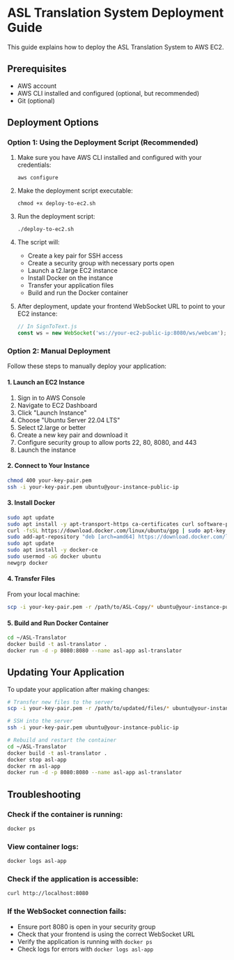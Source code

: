 # ASL Translation System Deployment Guide

This guide explains how to deploy the ASL Translation System to AWS EC2.

## Prerequisites

- AWS account
- AWS CLI installed and configured (optional, but recommended)
- Git (optional)

## Deployment Options

### Option 1: Using the Deployment Script (Recommended)

1. Make sure you have AWS CLI installed and configured with your credentials:
   ```
   aws configure
   ```

2. Make the deployment script executable:
   ```
   chmod +x deploy-to-ec2.sh
   ```

3. Run the deployment script:
   ```
   ./deploy-to-ec2.sh
   ```

4. The script will:
   - Create a key pair for SSH access
   - Create a security group with necessary ports open
   - Launch a t2.large EC2 instance
   - Install Docker on the instance
   - Transfer your application files
   - Build and run the Docker container

5. After deployment, update your frontend WebSocket URL to point to your EC2 instance:
   ```javascript
   // In SignToText.js
   const ws = new WebSocket('ws://your-ec2-public-ip:8080/ws/webcam');
   ```

### Option 2: Manual Deployment

Follow these steps to manually deploy your application:

#### 1. Launch an EC2 Instance

1. Sign in to AWS Console
2. Navigate to EC2 Dashboard
3. Click "Launch Instance"
4. Choose "Ubuntu Server 22.04 LTS"
5. Select t2.large or better
6. Create a new key pair and download it
7. Configure security group to allow ports 22, 80, 8080, and 443
8. Launch the instance

#### 2. Connect to Your Instance

```bash
chmod 400 your-key-pair.pem
ssh -i your-key-pair.pem ubuntu@your-instance-public-ip
```

#### 3. Install Docker

```bash
sudo apt update
sudo apt install -y apt-transport-https ca-certificates curl software-properties-common
curl -fsSL https://download.docker.com/linux/ubuntu/gpg | sudo apt-key add -
sudo add-apt-repository "deb [arch=amd64] https://download.docker.com/linux/ubuntu $(lsb_release -cs) stable"
sudo apt update
sudo apt install -y docker-ce
sudo usermod -aG docker ubuntu
newgrp docker
```

#### 4. Transfer Files

From your local machine:

```bash
scp -i your-key-pair.pem -r /path/to/ASL-Copy/* ubuntu@your-instance-public-ip:~/ASL-Translator/
```

#### 5. Build and Run Docker Container

```bash
cd ~/ASL-Translator
docker build -t asl-translator .
docker run -d -p 8080:8080 --name asl-app asl-translator
```

## Updating Your Application

To update your application after making changes:

```bash
# Transfer new files to the server
scp -i your-key-pair.pem -r /path/to/updated/files/* ubuntu@your-instance-public-ip:~/ASL-Translator/

# SSH into the server
ssh -i your-key-pair.pem ubuntu@your-instance-public-ip

# Rebuild and restart the container
cd ~/ASL-Translator
docker build -t asl-translator .
docker stop asl-app
docker rm asl-app
docker run -d -p 8080:8080 --name asl-app asl-translator
```

## Troubleshooting

### Check if the container is running:
```bash
docker ps
```

### View container logs:
```bash
docker logs asl-app
```

### Check if the application is accessible:
```bash
curl http://localhost:8080
```

### If the WebSocket connection fails:
- Ensure port 8080 is open in your security group
- Check that your frontend is using the correct WebSocket URL
- Verify the application is running with `docker ps`
- Check logs for errors with `docker logs asl-app`
